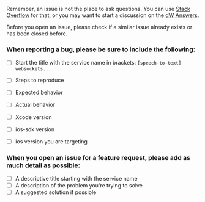 Remember, an issue is not the place to ask questions. You can use [Stack Overflow](http://stackoverflow.com/questions/tagged/ibm-watson) for that, or you may want to start a discussion on the [dW Answers](https://developer.ibm.com/answers/questions/ask/?topics=watson).

Before you open an issue, please check if a similar issue already exists or has been closed before.

### When reporting a bug, please be sure to include the following:

- [ ] Start the title with the service name in brackets:  `[speech-to-text] websockets...`
- [ ] Steps to reproduce
- [ ] Expected behavior
- [ ] Actual behavior
- [ ] Xcode version
- [ ] ios-sdk version
- [ ] ios version you are targeting


### When you open an issue for a feature request, please add as much detail as possible:
- [ ] A descriptive title starting with the service name
- [ ] A description of the problem you're trying to solve
- [ ] A suggested solution if possible